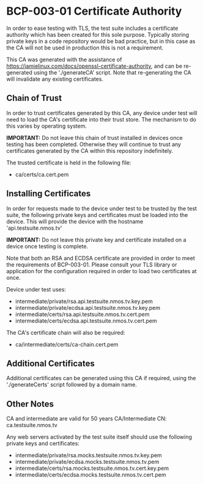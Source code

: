 # BCP-003-01 Certificate Authority

In order to ease testing with TLS, the test suite includes a certificate authority which has been created for this sole
purpose. Typically storing private keys in a code repository would be bad practice, but in this case as the CA will not
be used in production this is not a requirement.

This CA was generated with the assistance of <https://jamielinux.com/docs/openssl-certificate-authority>, and can be
re-generated using the './generateCA' script. Note that re-generating the CA will invalidate any existing certificates.

## Chain of Trust

In order to trust certificates generated by this CA, any device under test will need to load the CA's certificate into
their trust store. The mechanism to do this varies by operating system.

**IMPORTANT:** Do not leave this chain of trust installed in devices once testing has been completed. Otherwise they
will continue to trust any certificates generated by the CA within this repository indefinitely.

The trusted certificate is held in the following file:
*   ca/certs/ca.cert.pem

## Installing Certificates

In order for requests made to the device under test to be trusted by the test suite, the following private keys and
certificates must be loaded into the device. This will provide the device with the hostname 'api.testsuite.nmos.tv'

**IMPORTANT:** Do not leave this private key and certificate installed on a device once testing is complete.

Note that both an RSA and ECDSA certificate are provided in order to meet the requirements of BCP-003-01. Please consult
your TLS library or application for the configuration required in order to load two certificates at once.

Device under test uses:
*   intermediate/private/rsa.api.testsuite.nmos.tv.key.pem
*   intermediate/private/ecdsa.api.testsuite.nmos.tv.key.pem
*   intermediate/certs/rsa.api.testsuite.nmos.tv.cert.pem
*   intermediate/certs/ecdsa.api.testsuite.nmos.tv.cert.pem

The CA's certificate chain will also be required:
*   ca/intermediate/certs/ca-chain.cert.pem

## Additional Certificates

Additional certificates can be generated using this CA if required, using the './generateCerts' script followed by a
domain name.

## Other Notes

CA and intermediate are valid for 50 years
CA/Intermediate CN: ca.testsuite.nmos.tv

Any web servers activated by the test suite itself should use the following private keys and certificates:
*   intermediate/private/rsa.mocks.testsuite.nmos.tv.key.pem
*   intermediate/private/ecdsa.mocks.testsuite.nmos.tv.pem
*   intermediate/certs/rsa.mocks.testsuite.nmos.tv.cert.key.pem
*   intermediate/certs/ecdsa.mocks.testsuite.nmos.tv.cert.pem
